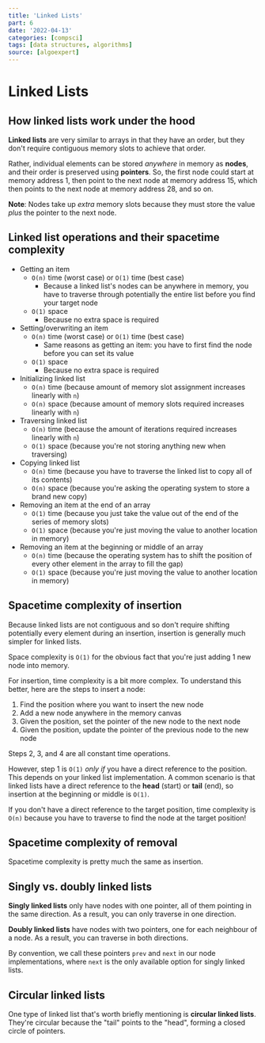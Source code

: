```yaml
---
title: 'Linked Lists'
part: 6
date: '2022-04-13'
categories: [compsci]
tags: [data structures, algorithms]
source: [algoexpert]
---
```


# Linked Lists

## How linked lists work under the hood

**Linked lists** are very similar to arrays in that they have an order, but they don't require contiguous memory slots to achieve that order.

Rather, individual elements can be stored *anywhere* in memory as **nodes**, and their order is preserved using **pointers**. So, the first node could start at memory address 1, then point to the next node at memory address 15, which then points to the next node at memory address 28, and so on.

**Note**: Nodes take up *extra* memory slots because they must store the value *plus* the pointer to the next node.

## Linked list operations and their spacetime complexity

* Getting an item
  * `O(n)` time (worst case) or `O(1)` time (best case)
    * Because a linked list's nodes can be anywhere in memory, you have to traverse through potentially the entire list before you find your target node
  * `O(1)` space
    * Because no extra space is required
* Setting/overwriting an item
  * `O(n)` time (worst case) or `O(1)` time (best case)
    * Same reasons as getting an item: you have to first find the node before you can set its value
  * `O(1)` space
    * Because no extra space is required
* Initializing linked list
  * `O(n)` time (because amount of memory slot assignment increases linearly with `n`)
  * `O(n)` space (because amount of memory slots required increases linearly with `n`)
* Traversing linked list
  * `O(n)` time (because the amount of iterations required increases linearly with `n`)
  * `O(1)` space (because you're not storing anything new when traversing)
* Copying linked list
  * `O(n)` time (because you have to traverse the linked list to copy all of its contents)
  * `O(n)` space (because you're asking the operating system to store a brand new copy)
* Removing an item at the end of an array
  * `O(1)` time (because you just take the value out of the end of the series of memory slots)
  * `O(1)` space (because you're just moving the value to another location in memory)
* Removing an item at the beginning or middle of an array
  * `O(n)` time (because the operating system has to shift the position of every other element in the array to fill the gap)
  * `O(1)` space (because you're just moving the value to another location in memory)

## Spacetime complexity of insertion

Because linked lists are not contiguous and so don't require shifting potentially every element during an insertion, insertion is generally much simpler for linked lists.

Space complexity is `O(1)` for the obvious fact that you're just adding 1 new node into memory.

For insertion, time complexity is a bit more complex. To understand this better, here are the steps to insert a node:

1. Find the position where you want to insert the new node
2. Add a new node anywhere in the memory canvas
3. Given the position, set the pointer of the new node to the next node
4. Given the position, update the pointer of the previous node to the new node

Steps 2, 3, and 4 are all constant time operations.

However, step 1 is `O(1)` *only if* you have a direct reference to the position. This depends on your linked list implementation. A common scenario is that linked lists have a direct reference to the **head** (start) or **tail** (end), so insertion at the beginning or middle is `O(1)`.

If you don't have a direct reference to the target position, time complexity is `O(n)` because you have to traverse to find the node at the target position!

## Spacetime complexity of removal

Spacetime complexity is pretty much the same as insertion.

## Singly vs. doubly linked lists

**Singly linked lists** only have nodes with one pointer, all of them pointing in the same direction. As a result, you can only traverse in one direction.

**Doubly linked lists** have nodes with two pointers, one for each neighbour of a node. As a result, you can traverse in both directions.

By convention, we call these pointers `prev` and `next` in our node implementations, where `next` is the only available option for singly linked lists.

## Circular linked lists

One type of linked list that's worth briefly mentioning is **circular linked lists**. They're circular because the "tail" points to the "head", forming a closed circle of pointers.